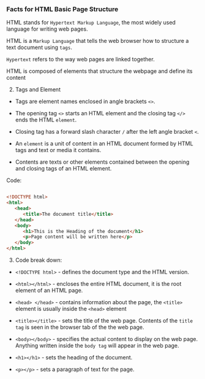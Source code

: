 ### Facts for HTML Basic Page Structure

HTML stands for `Hypertext Markup Language`, the most widely used language for writing web pages.

HTML is a `Markup Language` that tells the web browser how to structure a text document using `tags`.

`Hypertext` refers to the way web pages are linked together.

HTML is composed of elements that structure the webpage and define its content

2. Tags and Element

- Tags are element names enclosed in angle brackets `<>`.

- The opening tag `<>` starts an HTML element and the closing tag `</>` ends the HTML `element`.

- Closing tag has a forward slash character `/` after the left angle bracket `<`.

- An `element` is a unit of content in an HTML document formed by HTML tags and text or media it contains.

- Contents are texts or other elements contained between the opening and closing tags of an HTML element.

Code:
```html

<!DOCTYPE html>
<html>
   <head>
      <title>The document title</title>
   </head>
   <body>
      <h1>This is the Heading of the document</h1>
      <p>Page content will be written here</p>
   </body>
</html>

```

3. Code break down:

- `<!DOCTYPE html>` - defines the document type and the HTML version.

- `<html></html>` -  encloses the entire HTML document, it is the root element of an HTML page. 

- `<head> </head>` - contains information about the page, the `<title>` element is usually inside the `<head>` element

- `<title></title>` - sets the title of the web page. Contents of the `title tag` is seen in the browser tab of the the web page.

- `<body></body>` - specifies the actual content to display on the web page. Anything written inside the `body tag` will appear in the web page. 

- `<h1></h1>` - sets the heading of the document. 

- `<p></p>` - sets a paragraph of text for the page.